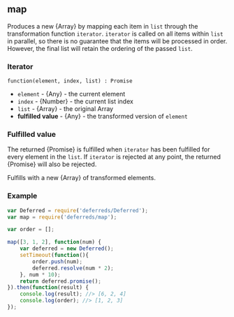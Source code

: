 ## map

Produces a new {Array} by mapping each item in `list` through the
transformation function `iterator`. `iterator` is called on all items within
`list` in parallel, so there is no guarantee that the items will be processed
in order. However, the final list will retain the ordering of the passed
`list`.


### Iterator

`function(element, index, list) : Promise`

* `element` - {Any} - the current element
* `index` - {Number} - the current list index
* `list` - {Array} - the original Array
* **fulfilled value** - {Any} - the transformed version of `element`


### Fulfilled value

The returned {Promise} is fulfilled when `iterator` has been fulfilled for
every element in the `list`.  If `iterator` is rejected at any point, the
returned {Promise} will also be rejected.

Fulfills with a new {Array} of transformed elements.


### Example

```js
var Deferred = require('deferreds/Deferred');
var map = require('deferreds/map');

var order = [];

map([3, 1, 2], function(num) {
	var deferred = new Deferred();
	setTimeout(function(){
		order.push(num);
		deferred.resolve(num * 2);
	}, num * 10);
	return deferred.promise();
}).then(function(result) {
	console.log(result); //> [6, 2, 4]
	console.log(order); //> [1, 2, 3]
});
```
